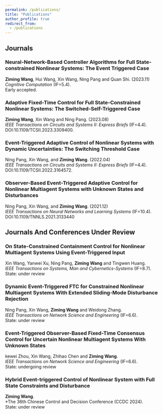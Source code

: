 ```yaml
---
permalink: /publications/
title: "Publications"
author_profile: true
redirect_from: 
  - /publications
---
```



## Journals
### Neural-Network-Based Controller Algorithms for Full State-constrained Nonlinear Systems: The Event Triggered Case
**Ziming Wang**, Hui Wang, Xin Wang, Ning Pang and Quan Shi. (2023.11)  
*Cognitive Computation* (IF=5.4).  
Early accepted.

### Adaptive Fixed-Time Control for Full State-Constrained Nonlinear Systems: The Switched-Self-Triggered Case  
**Ziming Wang**, Xin Wang and Ning Pang. (2023.08)  
*IEEE Transactions on Circuits and Systems II: Express Briefs* (IF=4.4).  
DOI:10.1109/TCSII.2023.3309400.

### Event-Triggered Adaptive Control of Nonlinear Systems with Dynamic Uncertainties: The Switching Threshold Case  
Ning Pang, Xin Wang, and **Ziming Wang**. (2022.04)   
*IEEE Transactions on Circuits and Systems II: Express Briefs* (IF=4.4).  
DOI:10.1109/TCSII.2022.3164572.

### Observer-Based Event-Triggered Adaptive Control for Nonlinear Multiagent Systems with Unknown States and Disturbances  
Ning Pang, Xin Wang, and **Ziming Wang**. (2021.12)  
*IEEE Transactions on Neural Networks and Learning Systems* (IF=10.4).  
DOI:10.1109/TNNLS.2021.3133440

## Journals And Conferences Under Review
### On State-Constrained Containment Control for Nonlinear Multiagent Systems Using Event-Triggered Input
Xin Wang, Yanwei Xu, Ning Pang, **Ziming Wang** and Tingwen Huang.  
*IEEE Transactions on Systems, Man and Cybernetics-Systems* (IF=8.7).  
State: under review

### Dynamic Event-Triggered FTC for Constrained Nonlinear Multiagent Systems With Extended Sliding-Mode Disturbance Rejection
Ning Pang, Xin Wang, **Ziming Wang** and Weidong Zhang.  
*IEEE Transactions on Network Science and Engineering* (IF=6.6).  
State: under review

### Event-Triggered Observer-Based Fixed-Time Consensus Control for Uncertain Nonlinear Multiagent Systems With Unknown States
kewei Zhou, Xin Wang, Zhihao Chen and **Ziming Wang**.  
*IEEE Transactions on Network Science and Engineering* (IF=6.6).  
State: undergoing review

### Hybrid Event-triggered Control of Nonlinear System with Full State Constraints and Disturbance
**Ziming Wang**.  
*The 36th Chinese Control and Decision Conference (CCDC 2024).  
State: under review
